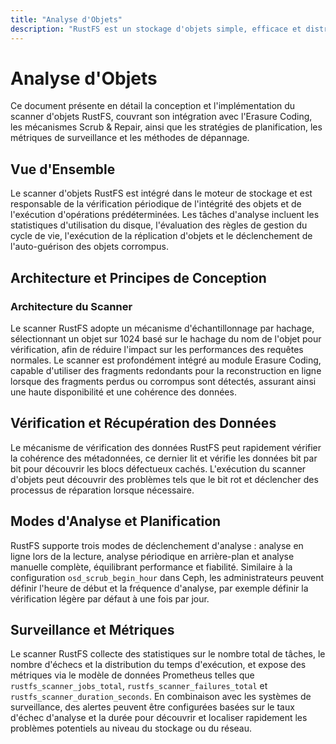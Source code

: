 ```yaml
---
title: "Analyse d'Objets"
description: "RustFS est un stockage d'objets simple, efficace et distribué. Il est 100% compatible S3 et utilise un logiciel open source sous licence Apache2."
---
```


# Analyse d'Objets

Ce document présente en détail la conception et l'implémentation du scanner d'objets RustFS, couvrant son intégration avec l'Erasure Coding, les mécanismes Scrub & Repair, ainsi que les stratégies de planification, les métriques de surveillance et les méthodes de dépannage.

## Vue d'Ensemble

Le scanner d'objets RustFS est intégré dans le moteur de stockage et est responsable de la vérification périodique de l'intégrité des objets et de l'exécution d'opérations prédéterminées.
Les tâches d'analyse incluent les statistiques d'utilisation du disque, l'évaluation des règles de gestion du cycle de vie, l'exécution de la réplication d'objets et le déclenchement de l'auto-guérison des objets corrompus.

## Architecture et Principes de Conception

### Architecture du Scanner

Le scanner RustFS adopte un mécanisme d'échantillonnage par hachage, sélectionnant un objet sur 1024 basé sur le hachage du nom de l'objet pour vérification, afin de réduire l'impact sur les performances des requêtes normales.
Le scanner est profondément intégré au module Erasure Coding, capable d'utiliser des fragments redondants pour la reconstruction en ligne lorsque des fragments perdus ou corrompus sont détectés, assurant ainsi une haute disponibilité et une cohérence des données.

## Vérification et Récupération des Données

Le mécanisme de vérification des données RustFS peut rapidement vérifier la cohérence des métadonnées, ce dernier lit et vérifie les données bit par bit pour découvrir les blocs défectueux cachés. L'exécution du scanner d'objets peut découvrir des problèmes tels que le bit rot et déclencher des processus de réparation lorsque nécessaire.

## Modes d'Analyse et Planification

RustFS supporte trois modes de déclenchement d'analyse : analyse en ligne lors de la lecture, analyse périodique en arrière-plan et analyse manuelle complète, équilibrant performance et fiabilité.
Similaire à la configuration `osd_scrub_begin_hour` dans Ceph, les administrateurs peuvent définir l'heure de début et la fréquence d'analyse, par exemple définir la vérification légère par défaut à une fois par jour.

## Surveillance et Métriques

Le scanner RustFS collecte des statistiques sur le nombre total de tâches, le nombre d'échecs et la distribution du temps d'exécution, et expose des métriques via le modèle de données Prometheus telles que `rustfs_scanner_jobs_total`, `rustfs_scanner_failures_total` et `rustfs_scanner_duration_seconds`.
En combinaison avec les systèmes de surveillance, des alertes peuvent être configurées basées sur le taux d'échec d'analyse et la durée pour découvrir et localiser rapidement les problèmes potentiels au niveau du stockage ou du réseau.